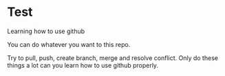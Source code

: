 # Test
Learning how to use github

You can do whatever you want to this repo.

Try to pull, push, create branch, merge and resolve conflict.
Only do these things a lot can you learn how to use github properly.